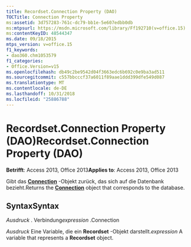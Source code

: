 ```yaml
---
title: Recordset.Connection Property (DAO)
TOCTitle: Connection Property
ms:assetid: 3d757283-761c-dc79-bb1e-5e607edbb0db
ms:mtpsurl: https://msdn.microsoft.com/library/Ff192710(v=office.15)
ms:contentKeyID: 48544347
ms.date: 09/18/2015
mtps_version: v=office.15
f1_keywords:
- dao360.chm1053579
f1_categories:
- Office.Version=v15
ms.openlocfilehash: db49c2be9542d04f3663edc6b692c0e9ba3ad511
ms.sourcegitcommit: c557bbcccf37a6011f89aae1ddd399dfe549d087
ms.translationtype: MT
ms.contentlocale: de-DE
ms.lasthandoff: 10/31/2018
ms.locfileid: "25886788"
---
```

# <a name="recordsetconnection-property-dao"></a><span data-ttu-id="3eaa7-102">Recordset.Connection Property (DAO)</span><span class="sxs-lookup"><span data-stu-id="3eaa7-102">Recordset.Connection Property (DAO)</span></span>


<span data-ttu-id="3eaa7-103">**Betrifft**: Access 2013, Office 2013</span><span class="sxs-lookup"><span data-stu-id="3eaa7-103">**Applies to**: Access 2013, Office 2013</span></span>

<span data-ttu-id="3eaa7-104">Gibt das **[Connection](connection-object-dao.md)** -Objekt zurück, das sich auf die Datenbank bezieht.</span><span class="sxs-lookup"><span data-stu-id="3eaa7-104">Returns the **[Connection](connection-object-dao.md)** object that corresponds to the database.</span></span>

## <a name="syntax"></a><span data-ttu-id="3eaa7-105">Syntax</span><span class="sxs-lookup"><span data-stu-id="3eaa7-105">Syntax</span></span>

<span data-ttu-id="3eaa7-106">*Ausdruck* . Verbindung</span><span class="sxs-lookup"><span data-stu-id="3eaa7-106">*expression* .Connection</span></span>

<span data-ttu-id="3eaa7-107">*Ausdruck* Eine Variable, die ein **Recordset** -Objekt darstellt.</span><span class="sxs-lookup"><span data-stu-id="3eaa7-107">*expression* A variable that represents a **Recordset** object.</span></span>

